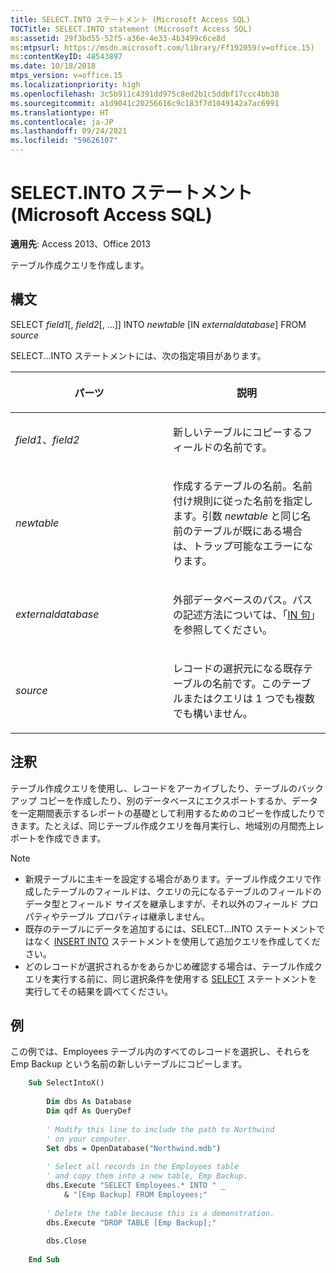 ```yaml
---
title: SELECT.INTO ステートメント (Microsoft Access SQL)
TOCTitle: SELECT.INTO statement (Microsoft Access SQL)
ms:assetid: 29f3bd55-52f5-a36e-4e33-4b3499c6ce8d
ms:mtpsurl: https://msdn.microsoft.com/library/Ff192059(v=office.15)
ms:contentKeyID: 48543897
ms.date: 10/18/2018
mtps_version: v=office.15
ms.localizationpriority: high
ms.openlocfilehash: 3c5b911c4391dd975c8ed2b1c5ddbf17ccc4bb38
ms.sourcegitcommit: a1d9041c20256616c9c183f7d1049142a7ac6991
ms.translationtype: HT
ms.contentlocale: ja-JP
ms.lasthandoff: 09/24/2021
ms.locfileid: "59626107"
---
```

# <a name="selectinto-statement-microsoft-access-sql"></a>SELECT.INTO ステートメント (Microsoft Access SQL)

**適用先**: Access 2013、Office 2013

テーブル作成クエリを作成します。

## <a name="syntax"></a>構文

SELECT *field1*\[, *field2*\[, …\]\] INTO *newtable* \[IN *externaldatabase*\] FROM *source*

SELECT...INTO ステートメントには、次の指定項目があります。

<table>
<colgroup>
<col style="width: 50%" />
<col style="width: 50%" />
</colgroup>
<thead>
<tr class="header">
<th><p>パーツ</p></th>
<th><p>説明</p></th>
</tr>
</thead>
<tbody>
<tr class="odd">
<td><p><em>field1</em>、<em>field2</em></p></td>
<td><p>新しいテーブルにコピーするフィールドの名前です。</p></td>
</tr>
<tr class="even">
<td><p><em>newtable</em></p></td>
<td><p>作成するテーブルの名前。名前付け規則に従った名前を指定します。引数 <em>newtable</em> と同じ名前のテーブルが既にある場合は、トラップ可能なエラーになります。</p></td>
</tr>
<tr class="odd">
<td><p><em>externaldatabase</em></p></td>
<td><p>外部データベースのパス。パスの記述方法については、「<a href="https://docs.microsoft.com/office/vba/access/concepts/miscellaneous/in-clause-microsoft-access-sql">IN 句</a>」を参照してください。  </p></td>
</tr>
<tr class="even">
<td><p><em>source</em></p></td>
<td><p>レコードの選択元になる既存テーブルの名前です。このテーブルまたはクエリは 1 つでも複数でも構いません。</p></td>
</tr>
</tbody>
</table>


## <a name="remarks"></a>注釈

テーブル作成クエリを使用し、レコードをアーカイブしたり、テーブルのバックアップ コピーを作成したり、別のデータベースにエクスポートするか、データを一定期間表示するレポートの基礎として利用するためのコピーを作成したりできます。たとえば、同じテーブル作成クエリを毎月実行し、地域別の月間売上レポートを作成できます。

> [!NOTE]
> - 新規テーブルに主キーを設定する場合があります。テーブル作成クエリで作成したテーブルのフィールドは、クエリの元になるテーブルのフィールドのデータ型とフィールド サイズを継承しますが、それ以外のフィールド プロパティやテーブル プロパティは継承しません。
> - 既存のテーブルにデータを追加するには、SELECT...INTO ステートメントではなく [INSERT INTO](insert-into-statement-microsoft-access-sql.md) ステートメントを使用して追加クエリを作成してください。
> - どのレコードが選択されるかをあらかじめ確認する場合は、テーブル作成クエリを実行する前に、同じ選択条件を使用する [SELECT](select-statement-microsoft-access-sql.md) ステートメントを実行してその結果を調べてください。



## <a name="example"></a>例

この例では、Employees テーブル内のすべてのレコードを選択し、それらを Emp Backup という名前の新しいテーブルにコピーします。

```vb
    Sub SelectIntoX() 
     
        Dim dbs As Database 
        Dim qdf As QueryDef 
     
        ' Modify this line to include the path to Northwind 
        ' on your computer. 
        Set dbs = OpenDatabase("Northwind.mdb") 
     
        ' Select all records in the Employees table  
        ' and copy them into a new table, Emp Backup. 
        dbs.Execute "SELECT Employees.* INTO " _ 
            & "[Emp Backup] FROM Employees;" 
             
        ' Delete the table because this is a demonstration. 
        dbs.Execute "DROP TABLE [Emp Backup];" 
         
        dbs.Close 
     
    End Sub
```
